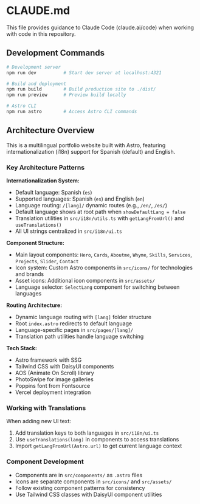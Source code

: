 # CLAUDE.md

This file provides guidance to Claude Code (claude.ai/code) when working with code in this repository.

## Development Commands

```bash
# Development server
npm run dev          # Start dev server at localhost:4321

# Build and deployment
npm run build        # Build production site to ./dist/
npm run preview      # Preview build locally

# Astro CLI
npm run astro        # Access Astro CLI commands
```

## Architecture Overview

This is a multilingual portfolio website built with Astro, featuring internationalization (i18n) support for Spanish (default) and English.

### Key Architecture Patterns

**Internationalization System:**
- Default language: Spanish (`es`) 
- Supported languages: Spanish (`es`) and English (`en`)
- Language routing: `/[lang]/` dynamic routes (e.g., `/en/`, `/es/`)
- Default language shows at root path when `showDefaultLang = false`
- Translation utilities in `src/i18n/utils.ts` with `getLangFromUrl()` and `useTranslations()`
- All UI strings centralized in `src/i18n/ui.ts`

**Component Structure:**
- Main layout components: `Hero`, `Cards`, `Aboutme`, `Whyme`, `Skills`, `Services`, `Projects`, `Slider`, `Contact`
- Icon system: Custom Astro components in `src/icons/` for technologies and brands
- Asset icons: Additional icon components in `src/assets/`
- Language selector: `SelectLang` component for switching between languages

**Routing Architecture:**
- Dynamic language routing with `[lang]` folder structure
- Root `index.astro` redirects to default language
- Language-specific pages in `src/pages/[lang]/`
- Translation path utilities handle language switching

**Tech Stack:**
- Astro framework with SSG
- Tailwind CSS with DaisyUI components
- AOS (Animate On Scroll) library
- PhotoSwipe for image galleries
- Poppins font from Fontsource
- Vercel deployment integration

### Working with Translations

When adding new UI text:
1. Add translation keys to both languages in `src/i18n/ui.ts`
2. Use `useTranslations(lang)` in components to access translations
3. Import `getLangFromUrl(Astro.url)` to get current language context

### Component Development

- Components are in `src/components/` as `.astro` files
- Icons are separate components in `src/icons/` and `src/assets/`
- Follow existing component patterns for consistency
- Use Tailwind CSS classes with DaisyUI component utilities